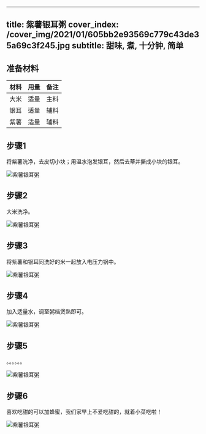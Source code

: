 
---
title: 紫薯银耳粥
cover_index: /cover_img/2021/01/605bb2e93569c779c43de35a69c3f245.jpg
subtitle: 甜味, 煮, 十分钟, 简单
---

## 准备材料

| 材料     | 用量 | 备注|
| ------- | ----- | --- |
| 大米 | 适量| 主料 |
| 银耳 | 适量| 辅料 |
| 紫薯 | 适量| 辅料 |

## 步骤1

将紫薯洗净，去皮切小块；用温水泡发银耳，然后去蒂并撕成小块的银耳。

![紫薯银耳粥](https://i8.meishichina.com/attachment/recipe/201010/201010242234327.jpg?x-oss-process=style/p320) 

## 步骤2

大米洗净。

![紫薯银耳粥](https://i8.meishichina.com/attachment/recipe/201010/201010242234440.jpg?x-oss-process=style/p320) 

## 步骤3

将紫薯和银耳同洗好的米一起放入电压力锅中。

![紫薯银耳粥](https://i8.meishichina.com/attachment/recipe/201010/201010242235164.jpg?x-oss-process=style/p320) 

## 步骤4

加入适量水，调至粥档煲熟即可。

![紫薯银耳粥](https://i8.meishichina.com/attachment/recipe/201010/201010242236000.jpg?x-oss-process=style/p320) 

## 步骤5

。。。。。。

![紫薯银耳粥](https://i8.meishichina.com/attachment/recipe/201010/201010242236446.jpg?x-oss-process=style/p320) 

## 步骤6

喜欢吃甜的可以加蜂蜜，我们家早上不爱吃甜的，就着小菜吃啦！

![紫薯银耳粥](https://i8.meishichina.com/attachment/recipe/201010/201010242236571.jpg?x-oss-process=style/p320) 

